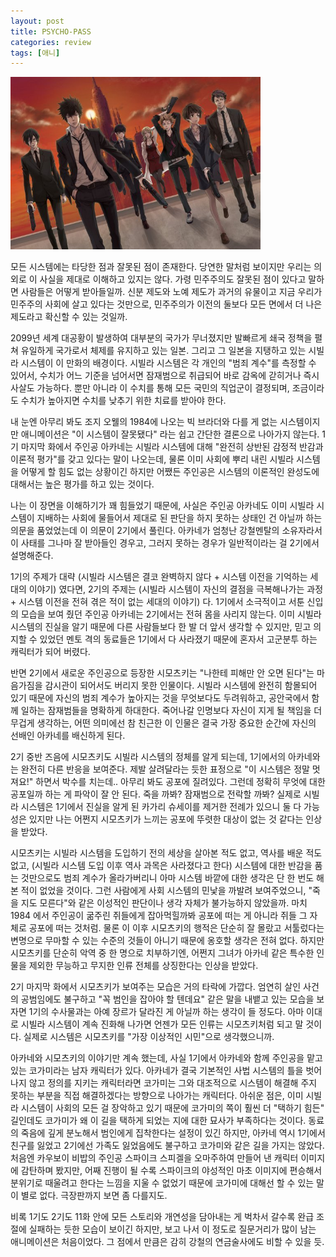 ```yaml
---
layout: post
title: PSYCHO-PASS
categories: review
tags: [애니]
---
```


<img src="/thumbnails/180307/사이코패스.jpg" width=400 />

모든 시스템에는 타당한 점과 잘못된 점이 존재한다. 당연한 말처럼 보이지만 우리는 의외로 이 사실을 제대로 이해하고 있지는 않다. 가령 민주주의도 잘못된 점이 있다고 말하면 사람들은 어떻게 받아들일까. 신분 제도와 노예 제도가 과거의 유물이고 지금 우리가 민주주의 사회에 살고 있다는 것만으로, 민주주의가 이전의 둘보다 모든 면에서 더 나은 제도라고 확신할 수 있는 것일까.

2099년 세계 대공황이 발생하여 대부분의 국가가 무너졌지만 발빠르게 쇄국 정책을 펼쳐 유일하게 국가로서 체제를 유지하고 있는 일본. 그리고 그 일본을 지탱하고 있는 시빌라 시스템이 이 만화의 배경이다. 시빌라 시스템은 각 개인의 "범죄 계수"를 측정할 수 있어서, 수치가 어느 기준을 넘어서면 잠재범으로 취급되어 바로 감옥에 갇히거나 즉시 사살도 가능하다. 뿐만 아니라 이 수치를 통해 모든 국민의 직업군이 결정되며, 조금이라도 수치가 높아지면 수치를 낮추기 위한 치료를 받아야 한다.

내 눈엔 아무리 봐도 조지 오웰의 1984에 나오는 빅 브라더와 다를 게 없는 시스템이지만 애니메이션은 "이 시스템이 잘못됐다" 라는 쉽고 간단한 결론으로 나아가지 않는다. 1기 마지막 화에서 주인공 아카네는 시빌라 시스템에 대해 "완전히 상반된 감정적 반감과 이론적 평가"를 갖고 있다는 말이 나오는데, 물론 이미 사회에 뿌리 내린 시빌라 시스템을 어떻게 할 힘도 없는 상황이긴 하지만 어쨌든 주인공은 시스템의 이론적인 완성도에 대해서는 높은 평가를 하고 있는 것이다.

나는 이 장면을 이해하기가 꽤 힘들었기 때문에, 사실은 주인공 아카네도 이미 시빌라 시스템이 지배하는 사회에 물들어서 제대로 된 판단을 하지 못하는 상태인 건 아닐까 하는 의문을 품었었는데 이 의문이 2기에서 풀린다. 아카네가 엄청난 강철멘탈의 소유자라서 이 사태를 그나마 잘 받아들인 경우고, 그러지 못하는 경우가 일반적이라는 걸 2기에서 설명해준다.

1기의 주제가 대략 (시빌라 시스템은 결코 완벽하지 않다 + 시스템 이전을 기억하는 세대의 이야기) 였다면, 2기의 주제는 (시빌라 시스템이 자신의 결점을 극복해나가는 과정 + 시스템 이전을 전혀 겪은 적이 없는 세대의 이야기) 다. 1기에서 소극적이고 서툰 신입의 모습을 보여 줬던 주인공 아카네는 2기에서는 전혀 몸을 사리지 않는다. 이미 시빌라 시스템의 진실을 알기 때문에 다른 사람들보다 한 발 더 앞서 생각할 수 있지만, 믿고 의지할 수 있었던 멘토 격의 동료들은 1기에서 다 사라졌기 때문에 혼자서 고군분투 하는 캐릭터가 되어 버렸다.

반면 2기에서 새로운 주인공으로 등장한 시모츠키는 "나한테 피해만 안 오면 된다"는 마음가짐을 감시관이 되어서도 버리지 못한 인물이다. 시빌라 시스템에 완전히 함몰되어 있기 때문에 자신의 범죄 계수가 높아지는 것을 무엇보다도 두려워하고, 공안국에서 함께 일하는 잠재범들을 명확하게 하대한다. 죽어나갈 인명보다 자신이 지게 될 책임을 더 무겁게 생각하는, 어떤 의미에선 참 친근한 이 인물은 결국 가장 중요한 순간에 자신의 선배인 아카네를 배신하게 된다.

2기 중반 즈음에 시모츠키도 시빌라 시스템의 정체를 알게 되는데, 1기에서의 아카네와는 완전히 다른 반응을 보여준다. 제발 살려달라는 듯한 표정으로 "이 시스템은 정말 멋져요!" 하면서 박수를 치는데.. 아무리 봐도 공포에 질려있다. 그런데 정확히 무엇에 대한 공포일까 하는 게 파악이 잘 안 된다. 죽을 까봐? 잠재범으로 전락할 까봐? 실제로 시빌라 시스템은 1기에서 진실을 알게 된 카가리 슈세이를 제거한 전례가 있으니 둘 다 가능성은 있지만 나는 어쩐지 시모츠키가 느끼는 공포에 뚜렷한 대상이 없는 것 같다는 인상을 받았다.

시모츠키는 시빌라 시스템을 도입하기 전의 세상을 살아본 적도 없고, 역사를 배운 적도 없고, (시빌라 시스템 도입 이후 역사 과목은 사라졌다고 한다) 시스템에 대한 반감을 품는 것만으로도 범죄 계수가 올라가버리니 아마 시스템 바깥에 대한 생각은 단 한 번도 해 본 적이 없었을 것이다. 그런 사람에게 사회 시스템의 민낯을 까발려 보여주었으니, "죽을 지도 모른다"와 같은 이성적인 판단이나 생각 자체가 불가능하지 않았을까. 마치 1984 에서 주인공이 굶주린 쥐들에게 잡아먹힐까봐 공포에 떠는 게 아니라 쥐들 그 자체로 공포에 떠는 것처럼. 물론 이 이후 시모츠키의 행적은 단순히 잘 몰랐고 서툴렀다는 변명으로 무마할 수 있는 수준의 것들이 아니기 때문에 옹호할 생각은 전혀 없다. 하지만 시모츠키를 단순히 악역 중 한 명으로 치부하기엔, 어쩐지 그녀가 아카네 같은 특수한 인물을 제외한 무능하고 무지한 인류 전체를 상징한다는 인상을 받았다.

2기 마지막 화에서 시모츠키가 보여주는 모습은 거의 타락에 가깝다. 엄연히 살인 사건의 공범임에도 불구하고 "꼭 범인을 잡아야 할 텐데요" 같은 말을 내뱉고 있는 모습을 보자면 1기의 수사물과는 아예 장르가 달라진 게 아닐까 하는 생각이 들 정도다. 아마 이대로 시빌라 시스템이 계속 진화해 나가면 언젠가 모든 인류는 시모츠키처럼 되고 말 것이다. 실제로 시스템은 시모츠키를 "가장 이상적인 시민"으로 생각했으니까.

아카네와 시모츠키의 이야기만 계속 했는데, 사실 1기에서 아카네와 함께 주인공을 맡고 있는 코가미라는 남자 캐릭터가 있다. 아카네가 결국 기본적인 사법 시스템의 틀을 벗어나지 않고 정의를 지키는 캐릭터라면 코가미는 그와 대조적으로 시스템이 해결해 주지 못하는 부분을 직접 해결하겠다는 방향으로 나아가는 캐릭터다. 아쉬운 점은, 이미 시빌라 시스템이 사회의 모든 걸 장악하고 있기 때문에 코가미의 쪽이 훨씬 더 "택하기 힘든" 길인데도 코가미가 왜 이 길을 택하게 되었는 지에 대한 묘사가 부족하다는 것이다. 동료의 죽음에 깊게 분노해서 범인에게 집착한다는 설정이 있긴 하지만, 아카네 역시 1기에서 친구를 잃었고 2기에선 가족도 잃었음에도 불구하고 코가미와 같은 길을 가지는 않았다. 처음엔 카우보이 비밥의 주인공 스파이크 스피겔을 오마주하여 만들어 낸 캐릭터 이미지에 감탄하며 봤지만, 어째 진행이 될 수록 스파이크의 야성적인 마초 이미지에 편승해서 분위기로 때울려고 한다는 느낌을 지울 수 없었기 때문에 코가미에 대해선 할 수 있는 말이 별로 없다. 극장판까지 보면 좀 다를지도.

비록 1기도 2기도 11화 안에 모든 스토리와 개연성을 담아내는 게 벅차서 갈수록 완급 조절에 실패하는 듯한 모습이 보이긴 하지만, 보고 나서 이 정도로 질문거리가 많이 남는 애니메이션은 처음이었다. 그 점에서 만큼은 감히 강철의 연금술사에도 비할 수 있을 듯.